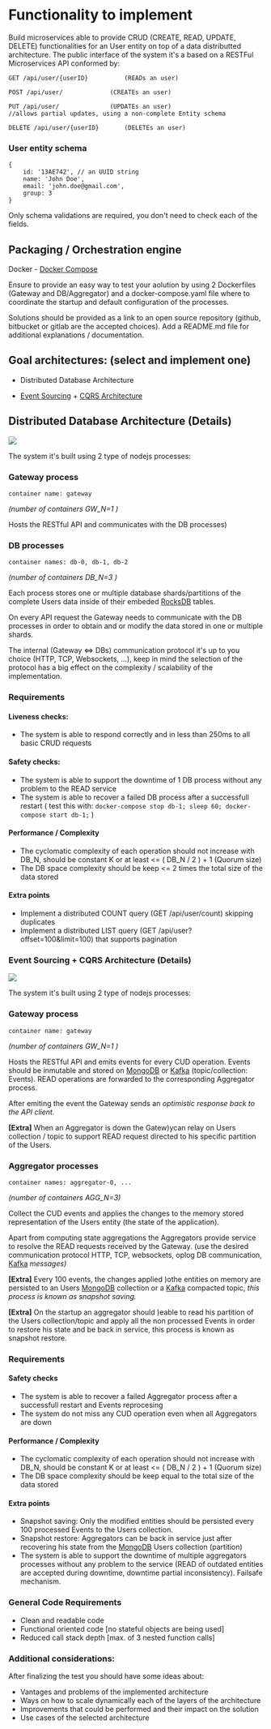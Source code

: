 # Functionality to implement

Build microservices able to provide CRUD (CREATE, READ, UPDATE, DELETE) functionalities for an User entity on top of a data distributted architecture. The public interface of the system it's a based on a RESTFul Microservices API conformed by:

```
GET /api/user/{userID} 			(READs an user)

POST /api/user/ 			(CREATEs an user)

PUT /api/user/ 				(UPDATEs an user) 
//allows partial updates, using a non-complete Entity schema

DELETE /api/user/{userID} 		(DELETEs an user)
```
### User entity schema
```
{
    id: '13AE742', // an UUID string
    name: 'John Doe',
    email: 'john.doe@gmail.com',
    group: 3
}
```
Only schema validations are required, you don't need to check each of the fields.

## Packaging / Orchestration engine

Docker - [Docker Compose](https://docs.docker.com/compose/)

Ensure to provide an easy way to test your aolution by using 2 Dockerfiles (Gateway and DB/Aggregator) and a docker-compose.yaml file where to coordinate the startup and default configuration of the processes.

Solutions should be provided as a link to an open source repository (github, bitbucket or gitlab are the accepted choices). Add a README.md file for additional explanations / documentation.

## Goal architectures: (select and implement one)

- Distributed Database Architecture

- [Event Sourcing](https://martinfowler.com/eaaDev/EventSourcing.html) + [CQRS Architecture](https://martinfowler.com/bliki/CQRS.html)



## Distributed Database Architecture (Details)

![](/Distributed%20Database%20Architecture.png)

The system it's built using 2 type of nodejs processes:

### Gateway process

`container name: gateway`

*(number of containers GW_N=1 )*

Hosts the RESTful API and communicates with the DB processes) 	

### DB processes
`container names: db-0, db-1, db-2`

*(number of containers  DB_N=3 )*

Each process stores one or multiple database shards/partitions of the complete Users data inside of their embeded [RocksDB](https://rocksdb.org/) tables.

On every API request the Gateway needs to communicate with the DB processes in order to obtain and or modify the data stored in one or multiple shards.

The internal (Gateway <=> DBs) communication protocol it's up to you choice (HTTP, TCP, Websockets, ...), keep in mind the selection of the protocol has a big effect on the complexity / scalability of the implementation.

### Requirements

#### Liveness checks:

- The system is able to respond correctly and in less than 250ms to all basic CRUD requests

#### Safety checks:

- The system is able to support the downtime of 1 DB process without any problem to the READ service
- The system is able to recover a failed DB process after a successfull restart 
( test this with: `docker-compose stop db-1; sleep 60; docker-compose start db-1;` )

#### Performance / Complexity

- The cyclomatic complexity of each operation should not increase with DB_N, should be constant K or at least <= ( DB_N / 2 ) + 1 (Quorum size)
- The DB space complexity should be keep <= 2 times the total size of the data stored

#### Extra points
- Implement a distributed COUNT query (GET /api/user/count) skipping duplicates
- Implement a distributed LIST query (GET /api/user?offset=100&limit=100) that supports pagination



### Event Sourcing + CQRS Architecture (Details)

![](/Event%20Sourcing-CQRS%20Architecture.png)

The system it's built using 2 type of nodejs processes:

### Gateway process	 
`container name: gateway`

*(number of containers  GW_N=1 )*

Hosts the RESTful API and emits events for every CUD operation. Events should be inmutable and stored on [MongoDB](https://www.mongodb.com/) or [Kafka](https://kafka.apache.org/) (topic/collection: Events). READ operations are forwarded to the corresponding Aggregator process.

After emiting the event the Gateway sends an *optimistic response back to the API client.*

**[Extra]** When an Aggregator is down the Gatew)ycan relay on Users collection / topic to support READ request directed to his specific partition of the Users.


### Aggregator processes 
`container names: aggregator-0, ...`

*(number of containers  AGG_N=3)*

Collect the CUD events and applies the changes to the memory stored representation of the Users entity (the state of the application). 

Apart from computing state aggregations the Aggregators provide service to resolve the READ requests received by the Gateway. (use the desired communication protocol HTTP, TCP, websockets, oplog DB communication, [Kafka](https://kafka.apache.org/) *messages)*

**[Extra]** Every 100 events, the changes applied )othe entities on memory are persisted to an Users [MongoDB](https://www.mongodb.com/) collection or a [Kafka](https://kafka.apache.org/) compacted topic, *this process is known as snapshot saving.*

**[Extra]** On the startup an aggregator should )eable to read his partition of the Users collection/topic and apply all the non processed Events in order to restore his state and be back in service, this process is known as snapshot restore.

### Requirements

#### Safety checks

- The system is able to recover a failed Aggregator process after a successfull restart and Events reprocesing
- The system do not miss any CUD operation even when all Aggregators are down

#### Performance / Complexity

- The cyclomatic complexity of each operation should not increase with DB_N, should be constant K or at least <= ( DB_N / 2 ) + 1 (Quorum size)
- The DB space complexity should be keep equal to the total size of the data stored

#### Extra points
- Snapshot saving: Only the modified entities should be persisted every 100 processed Events to the Users collection.
- Snapshot restore: Aggregators can be back in service just after recovering his state from the [MongoDB](https://www.mongodb.com/) Users collection (partition)
- The system is able to support the downtime of multiple aggregators processes without any problem to the service (READ of outdated entities are accepted during downtime, downtime partial inconsistency). Failsafe mechanism.

### General Code Requirements
- Clean and readable code
- Functional oriented code [no stateful objects are being used]
- Reduced call stack depth [max. of 3 nested function calls] 

### Additional considerations:
After finalizing the test you should have some ideas about:

- Vantages and problems of the implemented architecture
- Ways on how to scale dynamically each of the layers of the architecture
- Improvements that could be performed and their impact on the solution
- Use cases of the selected architecture

